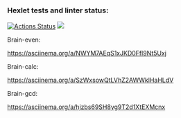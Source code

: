 ### Hexlet tests and linter status:

[![Actions Status](https://github.com/lagiska/frontend-project-44/actions/workflows/hexlet-check.yml/badge.svg)](https://github.com/lagiska/frontend-project-44/actions)
<a href="https://codeclimate.com/github/lagiska/frontend-project-44/maintainability"><img src="https://api.codeclimate.com/v1/badges/ae27b53cd82aae899096/maintainability" /></a>

Brain-even:

https://asciinema.org/a/NWYM7AEqS1xJKD0Ffl9Nt5Uxj

Brain-calc:

https://asciinema.org/a/SzWxsowQtLVhZ2AWWklHaHLdV

Brain-gcd:

https://asciinema.org/a/hjzbs69SH8yg9T2d1XtEXMcnx